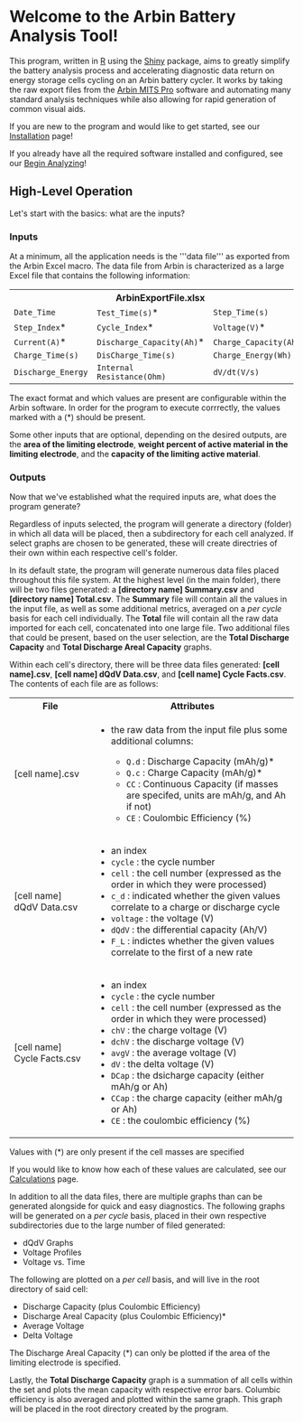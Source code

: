 # Welcome to the Arbin Battery Analysis Tool!

This program, written in [R](https://www.r-project.org/) using the [Shiny](https://shiny.rstudio.com/) package, aims to greatly simplify the battery analysis process and accelerating diagnostic data return on energy storage cells cycling on an Arbin battery cycler. It works by taking the raw export files from the [Arbin MITS Pro](https://www.arbin.com/software/) software and automating many standard analysis techniques while also allowing for rapid generation of common visual aids. 

If you are new to the program and would like to get started, see our [Installation](Installation.md) page!

If you already have all the required software installed and configured, see our [Begin Analyzing](begin-analyzing.md)!

## High-Level Operation

Let's start with the basics: what are the inputs?

### Inputs

At a minimum, all the application needs is the '''data file''' as exported from the Arbin Excel macro. The data file from Arbin is characterized as a large Excel file that contains the following information:

<table>
  <tr>
    <th colspan="3">ArbinExportFile.xlsx</th>
  </tr>
  <tr>
    <td><code>Date_Time</code></td>
    <td><code>Test_Time(s)</code>*</td>
    <td><code>Step_Time(s)</code></td>
  </tr>
  <tr>
    <td><code>Step_Index</code>*</td>
    <td><code>Cycle_Index</code>*</td>
    <td><code>Voltage(V)</code>*</td>
  </tr>
  <tr>
    <td><code>Current(A)</code>*</td>
    <td><code>Discharge_Capacity(Ah)</code>*</td>
    <td><code>Charge_Capacity(Ah)</code>*</td>
  </tr>
  <tr>
    <td><code>Charge_Time(s)</code></td>
    <td><code>DisCharge_Time(s)</code></td>
    <td><code>Charge_Energy(Wh)</code></td>
  </tr>
  <tr>
    <td><code>Discharge_Energy</code></td>
    <td><code>Internal Resistance(Ohm)</code></td>
    <td><code>dV/dt(V/s)</code></td>
  </tr>
</table>

The exact format and which values are present are configurable within the Arbin software. In order for the program to execute corrrectly, the values marked with a (*) should be present.

Some other inputs that are optional, depending on the desired outputs, are the **area of the limiting electrode**, **weight percent of active material in the limiting electrode**, and the **capacity of the limiting active material**. 

### Outputs

Now that we've established what the required inputs are, what does the program generate? 

Regardless of inputs selected, the program will generate a directory (folder) in which all data will be placed, then a subdirectory for each cell analyzed. If select graphs are chosen to be generated, these will create directries of their own within each respective cell's folder. 

In its default state, the program will generate numerous data files placed throughout this file system. At the highest level (in the main folder), there will be two files generated: a **[directory name] Summary.csv** and **[directory name] Total.csv**. The **Summary** file will contain all the values in the input file, as well as some additional metrics, averaged on a *per cycle* basis for each cell individually. The **Total** file will contain all the raw data imported for each cell, concatenated into one large file. Two additional files that could be present, based on the user selection, are the **Total Discharge Capacity** and **Total Discharge Areal Capacity** graphs.

Within each cell's directory, there will be three data files generated: **[cell name].csv**, **[cell name] dQdV Data.csv**, and **[cell name] Cycle Facts.csv**. The contents of each file are as follows:

<style type="text/css">
.tg  {border-collapse:collapse;border-spacing:0;}
.tg td{font-family:Arial, sans-serif;font-size:14px;padding:10px 5px;border-style:solid;border-width:1px;overflow:hidden;word-break:normal;border-color:black;}
.tg th{font-family:Arial, sans-serif;font-size:14px;font-weight:normal;padding:10px 5px;border-style:solid;border-width:1px;overflow:hidden;word-break:normal;border-color:black;}
.tg .tg-gfnm{background-color:#efefef;border-color:#000000;text-align:center;vertical-align:middle}
.tg .tg-i0p4{font-weight:bold;background-color:#ecf4ff;border-color:#000000;text-align:center;vertical-align:middle}
.tg .tg-3fas{background-color:#efefef;border-color:#000000;text-align:left;vertical-align:middle}
.tg .tg-o3hj{background-color:#ecf4ff;border-color:#000000;text-align:center;vertical-align:middle}
.tg .tg-xwyw{border-color:#000000;text-align:center;vertical-align:middle}
.tg .tg-0a7q{border-color:#000000;text-align:left;vertical-align:middle}
</style>
<table>
  <tr>
    <th>File</th>
    <th>Attributes</th>
  </tr>
  <tr>
    <td>[cell name].csv</td>
    <td><ul><li>the raw data from the input file plus some additional columns:</li><ul><li><code>Q.d</code> : Discharge Capacity (mAh/g)*</li><li><code>Q.c</code> : Charge Capacity (mAh/g)*</li><li><code>CC</code> : Continuous Capacity (if masses are specifed, units are mAh/g, and Ah if not)</li><li><code>CE</code> : Coulombic Efficiency (%)</li><ul><ul></td>
  </tr>
  <tr>
    <td>[cell name] dQdV Data.csv</td>
    <td><ul><li>an index<br></li><li><code>cycle</code> : the cycle number</li><li><code>cell</code> : the cell number (expressed as the order in which they were processed)</li><li><code>c_d</code> : indicated whether the given values correlate to a charge or discharge cycle</li><li><code>voltage</code> : the voltage (V)</li><li><code>dQdV</code> : the differential capacity (Ah/V)</li><li><code>F_L</code> : indictes whether the given values correlate to the first of a new rate</li><ul></td>
  </tr>
  <tr>
    <td>[cell name] Cycle Facts.csv</td>
    <td><ul><li>an index</li><li><code>cycle</code> : the cycle number</li><li><code>cell</code> : the cell number (expressed as the order in which they were processed)</li><li><code>chV</code> : the charge voltage (V)</li><li><code>dchV</code> : the discharge voltage (V)</li><li><code>avgV</code> : the average voltage (V)</li><li><code>dV</code> : the delta voltage (V)</li><li><code>DCap</code> : the dsicharge capacity (either mAh/g or Ah)</li><li><code>CCap</code> : the charge capacity (either mAh/g or Ah)</li><li><code>CE</code> : the coulombic efficiency (%)</li><ul></td>
  </tr>
</table>
      
Values with (*) are only present if the cell masses are specified

If you would like to know how each of these values are calculated, see our [Calculations](Calculations.md) page.

In addition to all the data files, there are multiple graphs than can be generated alongside for quick and easy diagnostics. The following graphs will be generated on a *per cycle* basis, placed in their own respective subdirectories due to the large number of filed generated:

- dQdV Graphs
- Voltage Profiles
- Voltage vs. Time

The following are plotted on a *per cell* basis, and will live in the root directory of said cell:

- Discharge Capacity (plus Coulombic Efficiency)
- Discharge Areal Capacity (plus Coulombic Efficiency)*
- Average Voltage
- Delta Voltage

The Discharge Areal Capacity (*) can only be plotted if the area of the limiting electrode is specified.

Lastly, the **Total Discharge Capacity** graph is a summation of all cells within the set and plots the mean capacity with respective error bars. Columbic efficiency is also averaged and plotted within the same graph. This graph will be placed in the root directory created by the program.
